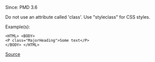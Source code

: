 Since: PMD 3.6

Do not use an attribute called 'class'. Use "styleclass" for CSS styles.

Example(s):
```
<HTML> <BODY>
<P class="MajorHeading">Some text</P>
</BODY> </HTML>
```

[Source](https://pmd.github.io/pmd-5.5.4/pmd-jsp/rules/jsp/basic.html#NoClassAttribute)

